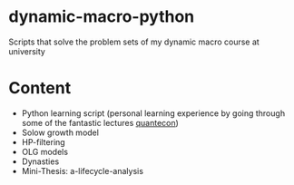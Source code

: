 # dynamic-macro-python
Scripts that solve the problem sets of my dynamic macro course at university

# Content
- Python learning script (personal learning experience by going through some of the fantastic lectures [quantecon](https://quantecon.org/python-lectures/))
- Solow growth model
- HP-filtering
- OLG models
- Dynasties
- Mini-Thesis: a-lifecycle-analysis
